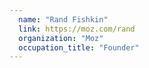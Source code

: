 ```yaml
---
  name: "Rand Fishkin"
  link: https://moz.com/rand
  organization: "Moz"
  occupation_title: "Founder"
---
```

